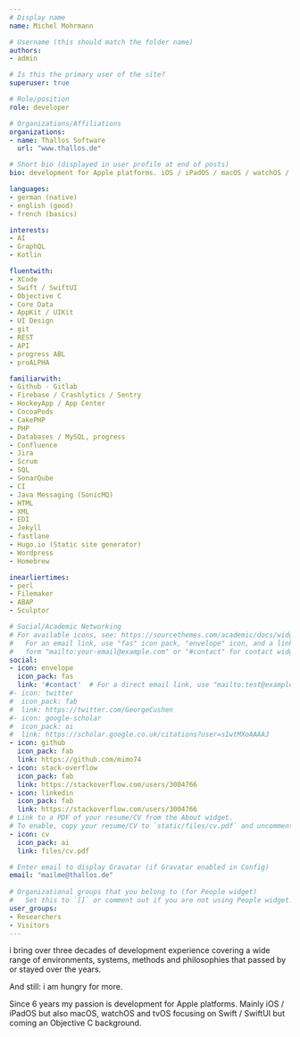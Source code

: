```yaml
---
# Display name
name: Michel Mohrmann

# Username (this should match the folder name)
authors:
- admin

# Is this the primary user of the site?
superuser: true

# Role/position
role: developer

# Organizations/Affiliations
organizations:
- name: Thallos Software
  url: "www.thallos.de"

# Short bio (displayed in user profile at end of posts)
bio: development for Apple platforms. iOS / iPadOS / macOS / watchOS / tvOS focusing on Swift / SwiftUI.

languages:
- german (native)
- english (good)
- french (basics)

interests:
- AI
- GraphQL
- Kotlin

fluentwith:
- XCode
- Swift / SwiftUI
- Objective C
- Core Data
- AppKit / UIKit
- UI Design
- git
- REST
- API
- progress ABL
- proALPHA

familiarwith:
- Github - Gitlab
- Firebase / Crashlytics / Sentry
- HockeyApp / App Center
- CocoaPods
- CakePHP
- PHP
- Databases / MySQL, progress
- Confluence
- Jira
- Scrum
- SQL
- SonarQube
- CI
- Java Messaging (SonicMQ)
- HTML
- XML
- EDI
- Jekyll
- fastlane
- Hugo.io (Static site generator)
- Wordpress
- Homebrew

inearliertimes:
- perl
- Filemaker
- ABAP
- Sculptor

# Social/Academic Networking
# For available icons, see: https://sourcethemes.com/academic/docs/widgets/#icons
#   For an email link, use "fas" icon pack, "envelope" icon, and a link in the
#   form "mailto:your-email@example.com" or "#contact" for contact widget.
social:
- icon: envelope
  icon_pack: fas
  link: '#contact'  # For a direct email link, use "mailto:test@example.org".
#- icon: twitter
#  icon_pack: fab
#  link: https://twitter.com/GeorgeCushen
#- icon: google-scholar
#  icon_pack: ai
#  link: https://scholar.google.co.uk/citations?user=sIwtMXoAAAAJ
- icon: github
  icon_pack: fab
  link: https://github.com/mimo74
- icon: stack-overflow
  icon_pack: fab
  link: https://stackoverflow.com/users/3004766
- icon: linkedin
  icon_pack: fab
  link: https://stackoverflow.com/users/3004766
# Link to a PDF of your resume/CV from the About widget.
# To enable, copy your resume/CV to `static/files/cv.pdf` and uncomment the lines below.  
- icon: cv
  icon_pack: ai
  link: files/cv.pdf

# Enter email to display Gravatar (if Gravatar enabled in Config)
email: "mailme@thallos.de"
  
# Organizational groups that you belong to (for People widget)
#   Set this to `[]` or comment out if you are not using People widget.  
user_groups:
- Researchers
- Visitors
---
```


i bring over three decades of development experience covering a wide range of environments, systems, methods and philosophies that passed by or stayed over the years.

And still: i am hungry for more.

Since 6 years my passion is development for Apple platforms. Mainly iOS / iPadOS but also macOS, watchOS and tvOS focusing on Swift / SwiftUI but coming an Objective C background.

